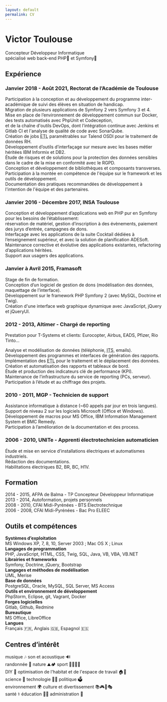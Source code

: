 ```yaml
---
layout: default
permalink: CV
---
```


# Victor Toulouse

Concepteur Développeur Informatique  
spécialisé web back-end PHP🐘 et Symfony🎼

## Expérience
### Janvier 2018 - Août 2021, Rectorat de l’Académie de Toulouse  
Participation à la conception et au développement du programme inter-académique de suivi des élèves en situation de handicap.  
Migration de plusieurs applications de Symfony 2 vers Symfony 3 et 4.  
Mise en place de l’environnement de développement commun sur Docker, des tests automatisés avec PhpUnit et Codeception,  
et de la chaîne d'outils DevOps, dont l’intégration continue avec Jenkins et Gitlab CI et l'analyse de qualité de code avec SonarQube.  
Création de jobs <abbr title="Extract Transform Load">ETL</abbr> paramétrables sur Talend OSDI pour le traitement de données RH.  
Développement d’outils d’interfaçage sur mesure avec les bases métier héritées IBM Informix et DB2.  
Étude de risques et de solutions pour la protection des données sensibles dans le cadre de la mise en conformité avec le RGPD.  
Conception et développement de bibliothèques et composants transverses.  
Participation à la montée en compétence de l'équipe sur le framework et les outils de développement.  
Documentation des pratiques recommandées de développement à l'intention de l'équipe et des partenaires.

### Janvier 2016 - Décembre 2017, INSA Toulouse
Conception et développement d’applications web en PHP pur en Symfony pour les besoins de l’établissement:   
réservation de matériel, gestion d’inscription à des évènements, paiement des jurys d’entrée, campagnes de dons.   
Interfaçage avec les applications de la suite Cocktail dédiées à l’enseignement supérieur, et avec la solution de planification ADESoft.  
Maintenance corrective et évolutive des applications existantes, refactoring d’applications héritées.  
Support aux usagers des applications. 

### Janvier à Avril 2015, Framasoft

Stage de fin de formation.  
Conception d’un logiciel de gestion de dons (modélisation des données, maquettage de l’interface).  
Développement sur le framework PHP Symfony 2 (avec MySQL, Doctrine et Twig).  
Création d'une interface web graphique dynamique avec JavaScript, jQuery et jQueryUI.  

### 2012 - 2013, Altimer - Chargé de reporting
Prestation pour T-Systems et clients: Eurocopter, Airbus, EADS, Pfizer, Rio Tinto…

Analyse et modélisation de données (téléphonie, <abbr title="Issue Tracking System">ITS</abbr>, emails).  
Développement des programmes et interfaces de génération des rapports.  
Implémentation des <abbr title="Extract Transform Load">ETL</abbr> pour le traitement et le déplacement des données.  
Création et automatisation des rapports et tableaux de bord.  
Étude et production des indicateurs clé de performance (KPI).  
Maintenance de l’infrastructure du service de reporting (PCs, serveur).  
Participation à l’étude et au chiffrage des projets.  

### 2010 - 2011, MGP - Technicien de support
Assistance informatique à distance (~60 appels par jour en trois langues).  
Support de niveau 2 sur les logiciels Microsoft (Office et Windows).  
Développement de macros pour MS Office, IBM Information Management System et BMC Remedy.  
Participation à l’amélioration de la documentation et des process.  

### 2006 - 2010, UNITe - Apprenti électrotechnicien automaticien
Étude et mise en service d’installations électriques et automatismes industriels.  
Rédaction des documentations.  
Habilitations électriques B2, BR, BC, H1V.  

## Formation
2014 - 2015, AFPA de Balma - TP Concepteur Développeur Informatique  
2013 - 2014, Autoformation, projets personnels  
2008 - 2010, CFAI Midi-Pyrénées - BTS Électrotechnique  
2006 - 2008, CFAI Midi-Pyrénées - Bac Pro ELEEC  

## Outils et compétences
**Systèmes d’exploitation**  
MS Windows XP, 7, 8, 10, Server 2003 ; Mac OS X ; Linux  
**Langages de programmation**  
PHP, JavaScript, HTML, CSS, Twig, SQL, Java, VB, VBA, VB.NET  
**Librairies et frameworks**  
Symfony, Doctrine, jQuery, Bootstrap  
**Langages et méthodes de modélisation**  
UML, Merise  
**Base de données**  
PostgreSQL, Oracle, MySQL, SQL Server, MS Access  
**Outils et environnement de développement**  
PhpStorm, Eclipse, git, Vagrant, Docker  
**Forges logicielles**  
Gitlab, Github, Redmine  
**Bureautique**  
MS Office, LibreOffice  
**Langues**  
Français 🇫🇷, Anglais 🇬🇧, Espagnol 🇪🇸

## Centres d’intérêt

musique 🎶 son et acoustique 🔊  
randonnée 🥾 nature ⛰🏕️ sport 🧗‍♂️🥋🥊  
DIY 🔧 optimisation de l'habitat et de l'espace de travail 🏠🏢  
science 🔬 technologie 👨‍💻 politique 🗳️  
environnement 🌍 culture et divertissement 📚🎮🎥🎭  
santé ⚕️ éducation 👨‍🏫 administration 📜  

